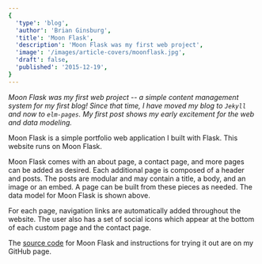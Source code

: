 ```yaml
---
{
  'type': 'blog',
  'author': 'Brian Ginsburg',
  'title': 'Moon Flask',
  'description': 'Moon Flask was my first web project',
  'image': '/images/article-covers/moonflask.jpg',
  'draft': false,
  'published': '2015-12-19',
}
---
```


*Moon Flask was my first web project -- a simple content management system for my first blog! Since that time, I have moved my blog to `Jekyll` and now to `elm-pages`. My first post shows my early excitement for the web and data modeling.*

Moon Flask is a simple portfolio web application I built with Flask. This website runs on Moon Flask.

Moon Flask comes with an about page, a contact page, and more pages can be added as desired. Each additional page is composed of a header and posts. The posts are modular and may contain a title, a body, and an image or an embed. A page can be built from these pieces as needed. The data model for Moon Flask is shown above.

For each page, navigation links are automatically added throughout the website. The user also has a set of social icons which appear at the bottom of each custom page and the contact page.

The [source code](https://github.com/bgins/moon-flask) for Moon Flask and instructions for trying it out are on my GitHub page.
